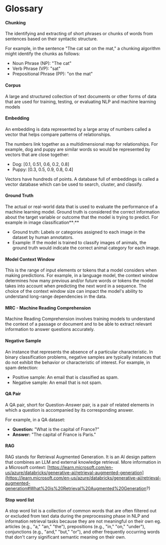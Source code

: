 # Glossary

#### Chunking

The identifying and extracting of short phrases or chunks of words from sentences based on their syntactic structure.

For example, in the sentence "The cat sat on the mat," a chunking algorithm might identify the chunks as follows:

* Noun Phrase (NP): "The cat"
* Verb Phrase (VP): "sat"
* Prepositional Phrase (PP): "on the mat"

#### Corpus

A large and structured collection of text documents or other forms of data that are used for training, testing, or evaluating NLP and machine learning models

#### Embedding

An embedding is data represented by a large array of numbers called a vector that helps compare patterns of relationships.

The numbers link together as a multidimensional map for relationships. For example, dog and puppy are similar words so would be represented by vectors that are close together:

* Dog: \[0.1, 0.51, 0.6, 0.2, 0.8]
* Puppy: \[0.3, 0.5, 0.9, 0.8, 0.4]

Vectors have hundreds of points. A database full of embeddings is called a vector database which can be used to search, cluster, and classify.&#x20;

#### Ground Truth

The actual or real-world data that is used to evaluate the performance of a machine learning model. Ground truth is considered the correct information about the target variable or outcome that the model is trying to predict. For example in image classification**:**

* Ground truth: Labels or categories assigned to each image in the dataset by human annotators.
* Example: If the model is trained to classify images of animals, the ground truth would indicate the correct animal category for each image.

#### Model Context Window

This is the range of input elements or tokens that a model considers when making predictions. For example, in a language model, the context window determines how many previous and/or future words or tokens the model takes into account when predicting the next word in a sequence. The choice of the context window size can impact the model's ability to understand long-range dependencies in the data.

#### MRC - Machine Reading Comprehension

Machine Reading Comprehension involves training models to understand the context of a passage or document and to be able to extract relevant information to answer questions accurately.

#### Negative Sample

An instance that represents the absence of a particular characteristic. In binary classification problems, negative samples are typically instances that do not exhibit the behavior or characteristic of interest. For example, in spam detection:

* Positive sample: An email that is classified as spam.
* Negative sample: An email that is not spam.

#### &#x20;QA Pair

A QA pair, short for Question-Answer pair, is a pair of related elements in which a question is accompanied by its corresponding answer.

For example, in a QA dataset:

* **Question:** "What is the capital of France?"&#x20;
* **Answer:** "The capital of France is Paris."

#### RAG

RAG stands for Retrieval Augmented Generation. It is an AI design pattern that combines an LLM and external knowledge retrieval. More information in a Microsoft context: [https://learn.microsoft.com/en-us/azure/databricks/generative-ai/retrieval-augmented-generation](https://learn.microsoft.com/en-us/azure/databricks/generative-ai/retrieval-augmented-generation#What%20is%20Retrieval%20Augmented%20Generation?)

#### Stop word list

A stop word list is a collection of common words that are often filtered out or excluded from text data during the preprocessing phase in NLP and information retrieval tasks because they are not meaningful on their own eg. articles (e.g., "a," "an," "the"), prepositions (e.g., "in," "on," "under"), conjunctions (e.g., "and," "but," "or"), and other frequently occurring words that don't carry significant semantic meaning on their own.&#x20;
